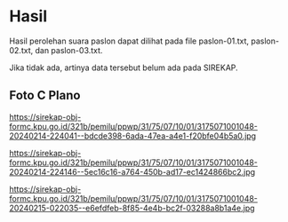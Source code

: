 # Hasil

Hasil perolehan suara paslon dapat dilihat pada file paslon-01.txt, paslon-02.txt, dan paslon-03.txt.

Jika tidak ada, artinya data tersebut belum ada pada SIREKAP.

## Foto C Plano

https://sirekap-obj-formc.kpu.go.id/321b/pemilu/ppwp/31/75/07/10/01/3175071001048-20240214-224041--bdcde398-6ada-47ea-a4e1-f20bfe04b5a0.jpg

https://sirekap-obj-formc.kpu.go.id/321b/pemilu/ppwp/31/75/07/10/01/3175071001048-20240214-224146--5ec16c16-a764-450b-ad17-ec1424866bc2.jpg

https://sirekap-obj-formc.kpu.go.id/321b/pemilu/ppwp/31/75/07/10/01/3175071001048-20240215-022035--e6efdfeb-8f85-4e4b-bc2f-03288a8b1a4e.jpg
